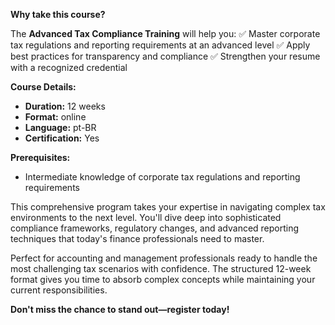 **Why take this course?**

The **Advanced Tax Compliance Training** will help you:
✅ Master corporate tax regulations and reporting requirements at an advanced level
✅ Apply best practices for transparency and compliance
✅ Strengthen your resume with a recognized credential

**Course Details:**
- **Duration:** 12 weeks
- **Format:** online
- **Language:** pt-BR
- **Certification:** Yes

**Prerequisites:**
- Intermediate knowledge of corporate tax regulations and reporting requirements

This comprehensive program takes your expertise in navigating complex tax environments to the next level. You'll dive deep into sophisticated compliance frameworks, regulatory changes, and advanced reporting techniques that today's finance professionals need to master.

Perfect for accounting and management professionals ready to handle the most challenging tax scenarios with confidence. The structured 12-week format gives you time to absorb complex concepts while maintaining your current responsibilities.

**Don't miss the chance to stand out—register today!**